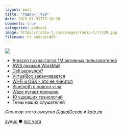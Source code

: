 ```yaml
---
layout: post
title: "Радио-Т 429"
date: 2015-01-31T17:18:00
comments: true
categories: podcast
image: https://radio-t.com/images/radio-t/rt429.jpg
filename: rt_podcast429
---
```

![](https://radio-t.com/images/radio-t/rt429.jpg)

* [Amazon похвастался 1M активных пользователей](http://www.wired.com/2015/01/amazon-says-one-million-customers-actively-use-cloud-services/)
* [AWS показал WorkMail](http://prsm.tc/cPZorh)
* [Dell вернулся?](http://prsm.tc/5NsoaL)
* [VirtualBox заканчивается](http://www.phoronix.com/scan.php?page=news_item&px=VirtualBox-VM-Features-2015)
* [Wi-Fi и OSX - это не чинится](http://www.itworld.com/article/2877734/wifi-issues-continue-to-hamper-os-x-users-despite-updates.html)
* [Bluetooth с нового угла](http://www.engadget.com/2015/01/27/forget-taking-notes-this-bluetooth-headset-captures-your-calls/)
* [Waze пугает полицию](http://thenextweb.com/apps/2015/01/26/googles-waze-stalking-app-claim-us-police/)
* [10 ушедших технологий](http://prsm.tc/wSGvMC)
* Темы наших слушателей

_Спонсор этого выпуска [DigitalOcean](https://www.digitalocean.com) и [kato.im](https://kato.im)_

[аудио](http://cdn.radio-t.com/rt_podcast429.mp3) ● [лог чата](http://chat.radio-t.com/logs/radio-t-429.html)
<audio src="http://cdn.radio-t.com/rt_podcast429.mp3" preload="none"></audio>
